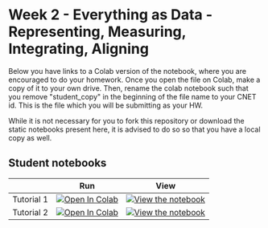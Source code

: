 # Week 2 - Everything as Data - Representing, Measuring, Integrating, Aligning

Below you have links to a Colab version of the notebook, where you are encouraged to do your homework. Once you open the file on Colab, make a copy of it to your own drive. Then, rename the colab notebook such that you remove "student_copy" in the beginning of the file name to your CNET id. This is the file which you will be submitting as your HW. 

While it is not necessary for you to fork this repository or download the static notebooks present here, it is advised to do so so that you have a local copy as well.

## Student notebooks

|   | Run | View |
| - | --- | ---- |
| Tutorial 1 | [![Open In Colab](https://colab.research.google.com/assets/colab-badge.svg)](https://colab.research.google.com/drive/1FDZ35uGQfv5isBRjMHUC-iN3eOmM7o_m?usp=sharing) | [![View the notebook](https://img.shields.io/badge/render-nbviewer-orange.svg)](https://github.com/UChicago-Thinking-Deep-Learning-Course/Tutorials-Homework-Notebooks/blob/main/week-2/tutorial_1_representing_diverse_data.ipynb) |
| Tutorial 2 | [![Open In Colab](https://colab.research.google.com/assets/colab-badge.svg)](https://colab.research.google.com/drive/1qTAYap16rcjJm9PNzl_F8d-h0wivYJSC?usp=sharing) | [![View the notebook](https://img.shields.io/badge/render-nbviewer-orange.svg)](https://github.com/UChicago-Thinking-Deep-Learning-Course/Tutorials-Homework-Notebooks/blob/main/week-2/tutorial_2_measuring_integrating_representations.ipynb) |